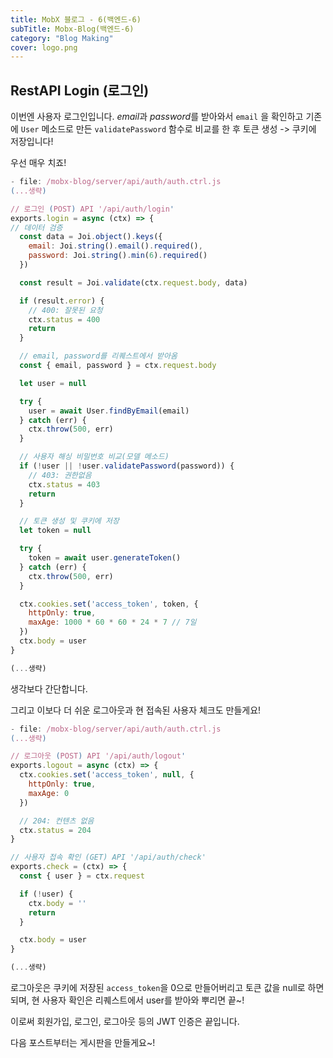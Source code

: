 ```yaml
---
title: MobX 블로그 - 6(백엔드-6)
subTitle: Mobx-Blog(백엔드-6)
category: "Blog Making"
cover: logo.png
---
```


## RestAPI Login (로그인)
이번엔 사용자 로그인입니다. *email*과 *password*를 받아와서 `email` 을 확인하고 기존에 `User` 메소드로 만든 `validatePassword` 함수로 비교를 한 후 토큰 생성 -> 쿠키에 저장입니다!

우선 매우 치죠!

```js
- file: /mobx-blog/server/api/auth/auth.ctrl.js
(...생략)

// 로그인 (POST) API '/api/auth/login'
exports.login = async (ctx) => {
// 데이터 검증
  const data = Joi.object().keys({
    email: Joi.string().email().required(),
    password: Joi.string().min(6).required()
  })

  const result = Joi.validate(ctx.request.body, data)

  if (result.error) {
    // 400: 잘못된 요청
    ctx.status = 400
    return
  }

  // email, password를 리퀘스트에서 받아옴
  const { email, password } = ctx.request.body

  let user = null

  try {
    user = await User.findByEmail(email)
  } catch (err) {
    ctx.throw(500, err)
  }

  // 사용자 해싱 비밀번호 비교(모델 메소드)
  if (!user || !user.validatePassword(password)) {
    // 403: 권한없음
    ctx.status = 403
    return
  }

  // 토큰 생성 및 쿠키에 저장
  let token = null

  try {
    token = await user.generateToken()
  } catch (err) {
    ctx.throw(500, err)
  }

  ctx.cookies.set('access_token', token, {
    httpOnly: true,
    maxAge: 1000 * 60 * 60 * 24 * 7 // 7일
  })
  ctx.body = user
}

(...생략)
```

생각보다 간단합니다.

그리고 이보다 더 쉬운 로그아웃과 현 접속된 사용자 체크도 만들게요!

```js
- file: /mobx-blog/server/api/auth/auth.ctrl.js
(...생략)

// 로그아웃 (POST) API '/api/auth/logout'
exports.logout = async (ctx) => {
  ctx.cookies.set('access_token', null, {
    httpOnly: true,
    maxAge: 0
  })

  // 204: 컨텐츠 없음
  ctx.status = 204
}

// 사용자 접속 확인 (GET) API '/api/auth/check'
exports.check = (ctx) => {
  const { user } = ctx.request

  if (!user) {
    ctx.body = ''
    return
  }

  ctx.body = user
}

(...생략)
```

로그아웃은 쿠키에 저장된 `access_token`을 0으로 만들어버리고 토큰 값을 null로 하면 되며, 현 사용자 확인은 리퀘스트에서 user를 받아와 뿌리면 끝~!

이로써 회원가입, 로그인, 로그아웃 등의 JWT 인증은 끝입니다.

다음 포스트부터는 게시판을 만들게요~!